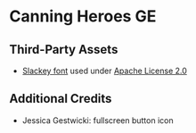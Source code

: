 # Canning Heroes GE


## Third-Party Assets

- [Slackey font](https://fonts.google.com/specimen/Slackey) used under [Apache License 2.0](http://www.apache.org/licenses/LICENSE-2.0)

## Additional Credits

- Jessica Gestwicki: fullscreen button icon